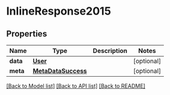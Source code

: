 # InlineResponse2015

## Properties
Name | Type | Description | Notes
------------ | ------------- | ------------- | -------------
**data** | [**User**](User.md) |  | [optional] 
**meta** | [**MetaDataSuccess**](MetaDataSuccess.md) |  | [optional] 

[[Back to Model list]](../README.md#documentation-for-models) [[Back to API list]](../README.md#documentation-for-api-endpoints) [[Back to README]](../README.md)


